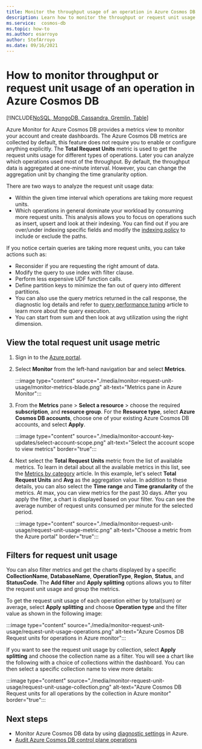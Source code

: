 ```yaml
---
title: Monitor the throughput usage of an operation in Azure Cosmos DB
description: Learn how to monitor the throughput or request unit usage of an operation in Azure Cosmos DB. Owners of an Azure Cosmos DB account can understand which operations are taking more request units.
ms.service:  cosmos-db
ms.topic: how-to
ms.author: esarroyo
author: StefArroyo
ms.date: 09/16/2021
---
```


# How to monitor throughput or request unit usage of an operation in Azure Cosmos DB
[!INCLUDE[NoSQL, MongoDB, Cassandra, Gremlin, Table](includes/appliesto-nosql-mongodb-cassandra-gremlin-table.md)]

Azure Monitor for Azure Cosmos DB provides a metrics view to monitor your account and create dashboards. The Azure Cosmos DB metrics are collected by default, this feature does not require you to enable or configure anything explicitly. The **Total Request Units** metric is used to get the request units usage for different types of operations. Later you can analyze which operations used most of the throughput. By default, the throughput data is aggregated at one-minute interval. However, you can change the aggregation unit by changing the time granularity option.

There are two ways to analyze the request unit usage data:

* Within the given time interval which operations are taking more request units.
* Which operations in general dominate your workload by consuming more request units.
This analysis allows you to focus on operations such as insert, upsert and look at their indexing. You can find out if you are over/under indexing specific fields and modify the [indexing policy](index-policy.md#include-exclude-paths) to include or exclude the paths.

If you notice certain queries are taking more request units, you can take actions such as:

* Reconsider if you are requesting the right amount of data.
* Modify the query to use index with filter clause.
* Perform less expensive UDF function calls.
* Define partition keys to minimize the fan out of query into different partitions.
* You can also use the query metrics returned in the call response, the diagnostic log details and refer to [query performance tuning](nosql/query-metrics.md) article to learn more about the query execution.
* You can start from sum and then look at avg utilization using the right dimension.

## View the total request unit usage metric

1. Sign in to the [Azure portal](https://portal.azure.com/).

1. Select **Monitor** from the left-hand navigation bar and select **Metrics**.

   :::image type="content" source="./media/monitor-request-unit-usage/monitor-metrics-blade.png" alt-text="Metrics pane in Azure Monitor":::

1. From the **Metrics** pane > **Select a resource** > choose the required **subscription**, and **resource group**. For the **Resource type**, select **Azure Cosmos DB accounts**, choose one of your existing Azure Cosmos DB accounts, and select **Apply**.

   :::image type="content" source="./media/monitor-account-key-updates/select-account-scope.png" alt-text="Select the account scope to view metrics" border="true":::

1. Next select the **Total Request Units** metric from the list of available metrics. To learn in detail about all the available metrics in this list, see the [Metrics by category](monitor-reference.md) article. In this example, let's select **Total Request Units** and **Avg** as the aggregation value. In addition to these details, you can also select the **Time range** and **Time granularity** of the metrics. At max, you can view metrics for the past 30 days.  After you apply the filter, a chart is displayed based on your filter. You can see the average number of request units consumed per minute for the selected period.  

   :::image type="content" source="./media/monitor-request-unit-usage/request-unit-usage-metric.png" alt-text="Choose a metric from the Azure portal" border="true":::

## Filters for request unit usage

You can also filter metrics and get the charts displayed by a specific **CollectionName**, **DatabaseName**, **OperationType**, **Region**, **Status**, and **StatusCode**. The **Add filter** and **Apply splitting** options allows you to filter the request unit usage and group the metrics.

To get the request unit usage of each operation either by total(sum) or average, select **Apply splitting** and choose **Operation type** and the filter value as shown in the following image:

   :::image type="content" source="./media/monitor-request-unit-usage/request-unit-usage-operations.png" alt-text="Azure Cosmos DB Request units for operations in Azure monitor":::

If you want to see the request unit usage by collection, select **Apply splitting** and choose the collection name as a filter. You will see a chart like the following with a choice of collections within the dashboard. You can then select a specific collection name to view more details:

   :::image type="content" source="./media/monitor-request-unit-usage/request-unit-usage-collection.png" alt-text="Azure Cosmos DB Request units for all operations by the collection in Azure monitor" border="true":::

## Next steps

* Monitor Azure Cosmos DB data by using [diagnostic settings](monitor-resource-logs.md) in Azure.
* [Audit Azure Cosmos DB control plane operations](audit-control-plane-logs.md)
